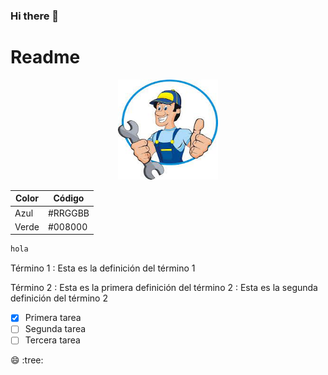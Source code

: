 ### Hi there 👋

# Readme
<p align="center">
  <img width="160" height="160" src="/img/mecanico.jfif">
</p>

| Color | Código|
| --- | ---- |
| Azul | #RRGGBB |
| Verde | #008000 |


```javascript
hola
```

Término 1
: Esta es la definición del término 1

Término 2
: Esta es la primera definición del término 2
: Esta es la segunda definición del término 2


- [x] Primera tarea
- [ ] Segunda tarea
- [ ] Tercera tarea

:smile:
:tree:
<!--
**SHR1404091/SHR1404091** is a ✨ _special_ ✨ repository because its `README.md` (this file) appears on your GitHub profile.

Here are some ideas to get you started:

- 🔭 I’m currently working on ...
- 🌱 I’m currently learning ...
- 👯 I’m looking to collaborate on ...
- 🤔 I’m looking for help with ...
- 💬 Ask me about ...
- 📫 How to reach me: ...
- 😄 Pronouns: ...
- ⚡ Fun fact: ...
-->

